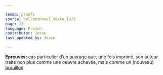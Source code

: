 ```yaml
---

lemma: proofs
source: belleminnoel_texte_1972
page: 13
language: French
contributor: Jesse
last_updated_by: Jesse

---
```

**Épreuves:** cas particulier d’un [ouvrage](work.html) que, une fois imprimé, son auteur traite non plus comme une oeuvre achevée, mais comme un (nouveau) [brouillon](draft.html).
